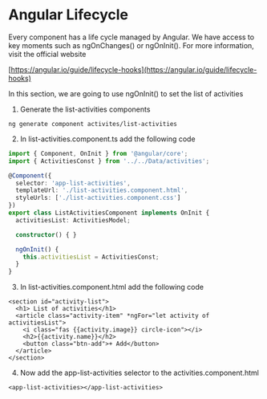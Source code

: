 # Angular Lifecycle

Every component has a life cycle managed by Angular. We have access to key moments such as ngOnChanges\(\) or ngOnInit\(\). For more information, visit the official website

[https://angular.io/guide/lifecycle-hooks](https://angular.io/guide/lifecycle-hooks)

In this section, we are going to use ngOnInit\(\) to set the list of activities

1. Generate the list-activities components

```text
ng generate component activites/list-activities
```

2. In list-activities.component.ts add the following code

```typescript
import { Component, OnInit } from '@angular/core';
import { ActivitiesConst } from '../../Data/activities';

@Component({
  selector: 'app-list-activities',
  templateUrl: './list-activities.component.html',
  styleUrls: ['./list-activities.component.css']
})
export class ListActivitiesComponent implements OnInit {
  activitiesList: ActivitiesModel;

  constructor() { }

  ngOnInit() {
    this.activitiesList = ActivitiesConst;
  }
}
```

3. In list-activities.component.html add the following code

```markup
<section id="activity-list">
  <h1> List of activities</h1>
  <article class="activity-item" *ngFor="let activity of activitiesList">
    <i class="fas {{activity.image}} circle-icon"></i>
    <h2>{{activity.name}}</h2>
    <button class="btn-add">+ Add</button>
  </article>
</section>
```

4. Now add the app-list-activities selector to the activities.component.html

```text
<app-list-activities></app-list-activities>
```


